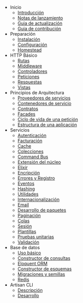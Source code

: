 - Inicio
    - [Introducción](/5.0/introduction)
    - [Notas de lanzamiento](/5.0/releases)
    - [Guia de actualización](/5.0/upgrade)
    - [Guia de contribución](/5.0/contributions)
- Preparación
    - [Instalación](/5.0/installation)
    - [Configuración](/5.0/configuration)
    - [Homestead](/5.0/homestead)
- HTTP Básico
    - [Rutas](/5.0/routing)
    - [Middleware](/5.0/middleware)
    - [Controladores](/5.0/controllers)
    - [Peticiones](/5.0/requests)
    - [Respuestas](/5.0/responses)
    - [Vistas](/5.0/views)
- Principios de Arquitectura
    - [Proveedores de servicios](/5.0/providers)
    - [Contenedores de servicio](/5.0/container)
    - [Contratos](/5.0/contracts)
    - [Facades](/5.0/facades)
    - [Ciclo de vida de una petición](/5.0/lifecycle)
    - [Estructura de una aplicación](/5.0/structure)
- Servicios
    - [Autenticación](/5.0/authentication)
    - [Facturación](/5.0/billing)
    - [Cache](/5.0/cache)
    - [Colecciones](/5.0/collections)
    - [Command Bus](/5.0/bus)
    - [Extensión del núcleo](/5.0/extending)
    - [Elixir](/5.0/elixir)
    - [Encripción](/5.0/encryption)
    - [Errores y Registro](/5.0/errors)
    - [Eventos](/5.0/events)
    - [Hashing](/5.0/hashing)
    - [Utilidades](/5.0/helpers)
    - [Internacionalización](/5.0/localization)
    - [Email](/5.0/mail)
    - [Desarrollo de paquetes](/5.0/packages)
    - [Paginación](/5.0/pagination)
    - [Colas](/5.0/queues)
    - [Sesión](/5.0/session)
    - [Plantillas](/5.0/templates)
    - [Pruebas unitarias](/5.0/testing)
    - [Validación](/5.0/validation)
- Base de datos
    - [Uso básico](/5.0/database)
    - [Constructor de consultas](/5.0/queries)
    - [Eloquent ORM](/5.0/eloquent)
    - [Constructor de esquemas](/5.0/schema)
    - [Migraciones y semillas](/5.0/migrations)
    - [Redis](/5.0/redis)
- Artisan CLI
    - [Descripción](/5.0/artisan)
    - [Desarrollo](/5.0/commands)
